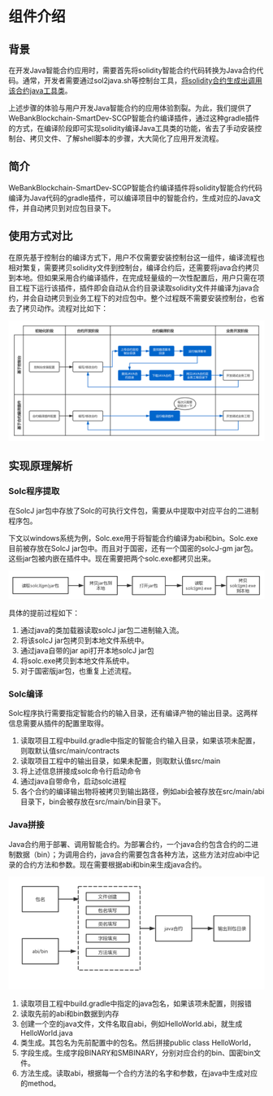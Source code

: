 # 组件介绍

## 背景
在开发Java智能合约应用时，需要首先将solidity智能合约代码转换为Java合约代码。通常，开发者需要通过sol2java.sh等控制台工具，[将solidity合约生成出调用该合约java工具类](https://fisco-bcos-documentation.readthedocs.io/zh_CN/latest/docs/sdk/java_sdk/quick_start.html#id4)。

上述步骤的体验与用户开发Java智能合约的应用体验割裂。为此，我们提供了WeBankBlockchain-SmartDev-SCGP智能合约编译插件，通过这种gradle插件的方式，在编译阶段即可实现solidity编译Java工具类的功能，省去了手动安装控制台、拷贝文件、了解shell脚本的步骤，大大简化了应用开发流程。

## 简介
WeBankBlockchain-SmartDev-SCGP智能合约编译插件将solidity智能合约代码编译为Java代码的gradle插件，可以编译项目中的智能合约，生成对应的Java文件，并自动拷贝到对应包目录下。 

## 使用方式对比
在原先基于控制台的编译方式下，用户不仅需要安装控制台这一组件，编译流程也相对繁复，需要拷贝solidity文件到控制台，编译合约后，还需要将java合约拷贝到本地。但如果采用合约编译插件，在完成轻量级的一次性配置后，用户只需在项目工程下运行该插件，插件即会自动从合约目录读取solidity文件并编译为java合约，并会自动拷贝到业务工程下的对应包中。整个过程既不需要安装控制台，也省去了拷贝动作。流程对比如下：

![](picture/cplugin.png)

## 实现原理解析

### Solc程序提取
在SolcJ jar包中存放了Solc的可执行文件包，需要从中提取中对应平台的二进制程序包。

下文以windows系统为例，Solc.exe用于将智能合约编译为abi和bin。Solc.exe目前被存放在SolcJ jar包中。而且对于国密，还有一个国密的solcJ-gm jar包。这些jar包被内嵌在插件中。现在需要把两个solc.exe都拷贝出来。

![](picture/solc.png)

具体的提前过程如下：
1. 通过java的类加载器读取solcJ jar包二进制输入流。
2. 将该solcJ jar包拷贝到本地文件系统中。
3. 通过java自带的jar api打开本地solcJ jar包
4. 将solc.exe拷贝到本地文件系统中。
5. 对于国密版jar包，也重复上述流程。

###	Solc编译
Solc程序执行需要指定智能合约的输入目录，还有编译产物的输出目录。这两样信息需要从插件的配置里取得。
1. 读取项目工程中build.gradle中指定的智能合约输入目录，如果该项未配置，则取默认值src/main/contracts
2. 读取项目工程中的输出目录，如果未配置，则取默认值src/main
3. 将上述信息拼接成solc命令行启动命令
4. 通过java自带命令，启动solc进程
5. 各个合约的编译输出物将被拷贝到输出路径，例如abi会被存放在src/main/abi目录下，bin会被存放在src/main/bin目录下。

###	Java拼接
Java合约用于部署、调用智能合约。为部署合约，一个java合约包含合约的二进制数据（bin）；为调用合约，java合约需要包含各种方法，这些方法对应abi中记录的合约方法和参数。现在需要根据abi和bin来生成java合约。

![](picture/java.png)

1. 读取项目工程中build.gradle中指定的java包名，如果该项未配置，则报错
2. 读取先前的abi和bin数据到内存
3. 创建一个空的java文件，文件名取自abi，例如HelloWorld.abi，就生成HelloWorld.java
4. 类生成。其包名为先前配置中的包名。然后拼接public class HelloWorld， 
5. 字段生成。生成字段BINARY和SMBINARY，分别对应合约的bin、国密bin文件。
6. 方法生成。读取abi，根据每一个合约方法的名字和参数，在java中生成对应的method。


